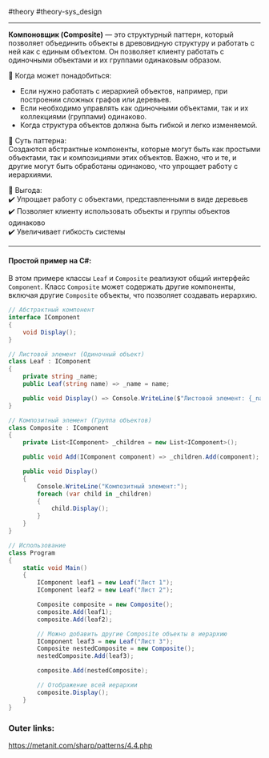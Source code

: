 #theory #theory-sys_design
 
---
**Компоновщик (Composite)** — это структурный паттерн, который позволяет объединить объекты в древовидную структуру и работать с ней как с единым объектом. Он позволяет клиенту работать с одиночными объектами и их группами одинаковым образом.

📌 Когда может понадобиться:  
- Если нужно работать с иерархией объектов, например, при построении сложных графов или деревьев.  
- Если необходимо управлять как одиночными объектами, так и их коллекциями (группами) одинаково.  
- Когда структура объектов должна быть гибкой и легко изменяемой.

📌 Суть паттерна:  
Создаются абстрактные компоненты, которые могут быть как простыми объектами, так и композициями этих объектов. Важно, что и те, и другие могут быть обработаны одинаково, что упрощает работу с иерархиями.

📌 Выгода:  
✔️ Упрощает работу с объектами, представленными в виде деревьев  
✔️ Позволяет клиенту использовать объекты и группы объектов одинаково  
✔️ Увеличивает гибкость системы

---
#### Простой пример на C#:
В этом примере классы `Leaf` и `Composite` реализуют общий интерфейс `Component`. Класс `Composite` может содержать другие компоненты, включая другие `Composite` объекты, что позволяет создавать иерархию.

```csharp
// Абстрактный компонент
interface IComponent
{
    void Display();
}

// Листовой элемент (Одиночный объект)
class Leaf : IComponent
{
    private string _name;
    public Leaf(string name) => _name = name;

    public void Display() => Console.WriteLine($"Листовой элемент: {_name}");
}

// Композитный элемент (Группа объектов)
class Composite : IComponent
{
    private List<IComponent> _children = new List<IComponent>();

    public void Add(IComponent component) => _children.Add(component);

    public void Display()
    {
        Console.WriteLine("Композитный элемент:");
        foreach (var child in _children)
        {
            child.Display();
        }
    }
}

// Использование
class Program
{
    static void Main()
    {
        IComponent leaf1 = new Leaf("Лист 1");
        IComponent leaf2 = new Leaf("Лист 2");

        Composite composite = new Composite();
        composite.Add(leaf1);
        composite.Add(leaf2);

        // Можно добавить другие Composite объекты в иерархию
        IComponent leaf3 = new Leaf("Лист 3");
        Composite nestedComposite = new Composite();
        nestedComposite.Add(leaf3);

        composite.Add(nestedComposite);

        // Отображение всей иерархии
        composite.Display();
    }
}
````

### Outer links:
https://metanit.com/sharp/patterns/4.4.php